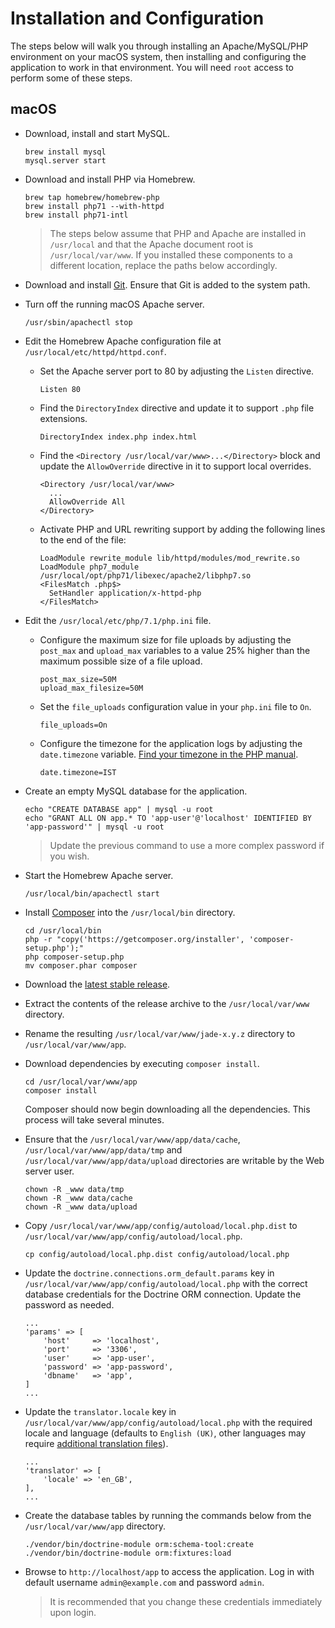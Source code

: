 # Installation and Configuration

The steps below will walk you through installing an Apache/MySQL/PHP environment on your macOS system, then installing and configuring the application to work in that environment. You will need `root` access to perform some of these steps.

## macOS

* Download, install and start MySQL.

      brew install mysql
      mysql.server start

* Download and install PHP via Homebrew.

      brew tap homebrew/homebrew-php
      brew install php71 --with-httpd
      brew install php71-intl

    > The steps below assume that PHP and Apache are installed in `/usr/local` and that the Apache document root is `/usr/local/var/www`. If you installed these components to a different location, replace the paths below accordingly.

* Download and install [Git](https://git-scm.com/download/mac). Ensure that Git is added to the system path.

* Turn off the running macOS Apache server.

      /usr/sbin/apachectl stop

* Edit the Homebrew Apache configuration file at `/usr/local/etc/httpd/httpd.conf`.

    * Set the Apache server port to 80 by adjusting the `Listen` directive.

          Listen 80

    * Find the `DirectoryIndex` directive and update it to support `.php` file extensions.

          DirectoryIndex index.php index.html

    * Find the `<Directory /usr/local/var/www>...</Directory>` block and update the `AllowOverride` directive in it to support local overrides.

          <Directory /usr/local/var/www>
            ...
            AllowOverride All
          </Directory>

    * Activate PHP and URL rewriting support by adding the following lines to the end of the file:

          LoadModule rewrite_module lib/httpd/modules/mod_rewrite.so
          LoadModule php7_module /usr/local/opt/php71/libexec/apache2/libphp7.so
          <FilesMatch .php$>
            SetHandler application/x-httpd-php
          </FilesMatch>

* Edit the `/usr/local/etc/php/7.1/php.ini` file.

    * Configure the maximum size for file uploads by adjusting the `post_max` and `upload_max` variables to a value 25% higher than the maximum possible size of a file upload.

          post_max_size=50M
          upload_max_filesize=50M

    * Set the `file_uploads` configuration value in your `php.ini` file to `On`.

          file_uploads=On

    * Configure the timezone for the application logs by adjusting the `date.timezone` variable. [Find your timezone in the PHP manual](http://php.net/manual/en/timezones.php).

          date.timezone=IST

* Create an empty MySQL database for the application.

      echo "CREATE DATABASE app" | mysql -u root
      echo "GRANT ALL ON app.* TO 'app-user'@'localhost' IDENTIFIED BY 'app-password'" | mysql -u root

  > Update the previous command to use a more complex password if you wish.

* Start the Homebrew Apache server.

      /usr/local/bin/apachectl start

* Install [Composer](https://getcomposer.org) into the `/usr/local/bin` directory.

      cd /usr/local/bin
      php -r "copy('https://getcomposer.org/installer', 'composer-setup.php');"
      php composer-setup.php
      mv composer.phar composer

* Download the [latest stable release](https://github.com/vvaswani/jade/releases).
* Extract the contents of the release archive to the `/usr/local/var/www` directory.
* Rename the resulting `/usr/local/var/www/jade-x.y.z` directory to `/usr/local/var/www/app`.
* Download dependencies by executing `composer install`.

      cd /usr/local/var/www/app
      composer install

  Composer should now begin downloading all the dependencies. This process will take several minutes.

* Ensure that the `/usr/local/var/www/app/data/cache`, `/usr/local/var/www/app/data/tmp` and `/usr/local/var/www/app/data/upload` directories are writable by the Web server user.

      chown -R _www data/tmp
      chown -R _www data/cache
      chown -R _www data/upload

* Copy `/usr/local/var/www/app/config/autoload/local.php.dist` to `/usr/local/var/www/app/config/autoload/local.php`.

      cp config/autoload/local.php.dist config/autoload/local.php

* Update the `doctrine.connections.orm_default.params` key in `/usr/local/var/www/app/config/autoload/local.php` with the correct database credentials for the Doctrine ORM connection. Update the password as needed.

      ...
      'params' => [
          'host'     => 'localhost',
          'port'     => '3306',
          'user'     => 'app-user',
          'password' => 'app-password',
          'dbname'   => 'app',
      ]
      ...

* Update the `translator.locale` key in `/usr/local/var/www/app/config/autoload/local.php` with the required locale and language (defaults to `English (UK)`, other languages may require [additional translation files](LOCALIZATION.md)).

      ...
      'translator' => [
          'locale' => 'en_GB',
      ],
      ...

* Create the database tables by running the commands below from the `/usr/local/var/www/app` directory.

      ./vendor/bin/doctrine-module orm:schema-tool:create
      ./vendor/bin/doctrine-module orm:fixtures:load

* Browse to `http://localhost/app` to access the application. Log in with default username `admin@example.com` and password `admin`.

  > It is recommended that you change these credentials immediately upon login.